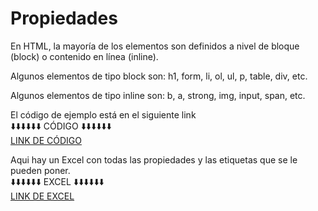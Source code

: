 # Propiedades

En HTML, la mayoría de los elementos son definidos a nivel de bloque (block) o contenido en línea (inline).

Algunos elementos de tipo block son: h1, form, li, ol, ul, p, table, div, etc.

Algunos elementos de tipo inline son: b, a, strong, img, input, span, etc.

El código de ejemplo está en el siguiente link<br>
⬇️⬇️⬇️⬇️⬇️⬇️ CÓDIGO ⬇️⬇️⬇️⬇️⬇️⬇️<br>
[LINK DE CÓDIGO](../programas/InlineyBlock.html)

Aqui hay un Excel con todas las propiedades y las etiquetas que se le pueden poner.<br>
⬇️⬇️⬇️⬇️⬇️⬇️ EXCEL ⬇️⬇️⬇️⬇️⬇️⬇️<br>
[LINK DE EXCEL](../programas/atributosHTML.xlsx)